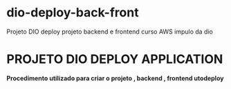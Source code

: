 # dio-deploy-back-front
Projeto DIO deploy projeto backend e frontend curso AWS impulo da dio


# PROJETO DIO DEPLOY APPLICATION

**Procedimento utilizado para criar o projeto , backend , frontend utodeploy**
